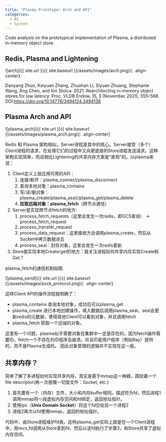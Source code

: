 ```yaml
---
title: "Plasma Prototype: Arch and API"
categories:
  - AI
  - System
---
```


Code analysis on the prototypical implementation of Plasma, a distributed in-memory object store.

## Redis, Plasma and Lightening

![arch]({{ site.url }}{{ site.baseurl }}/assets/images/arch.png){: .align-center}

Danyang Zhuo, Kaiyuan Zhang, Zhuohan Li, Siyuan Zhuang, Stephanie Wang, Ang Chen, and Ion Stoica. 2021. Rearchitecting in-memory object stores for low latency. Proc. VLDB Endow. 15, 3 (November 2021), 555–568. DOI:https://doi.org/10.14778/3494124.3494138

## Plasma Arch and API

![plasma_arch]({{ site.url }}{{ site.baseurl }}/assets/images/plasma_arch.png){: .align-center}

Redis 和 Plasma 架构相似，Server进程是其中的核心。Server接受（多个）Client进程的请求，在处理它们的过程中又向更底层的Store进程发送请求。这种架构实现简单，而且相比Lightening的共享内存方案是“直观”的。以plasma来说：

1. Client定义上层应用可用的API：
   1. 连接/断开：plasma_connect/plasma_disconnect
   2. 查询本地对象：plasma_contains
   3. 写/读/删对象：plasma_create(plasma_seal)/plasma_get/plasma_delete
   4. **拉取远端对象：plasma_fetch**（跨节点通信）
2. Server是实现跨节点fetch的地方:
   1. process_fetch_requests（这里会发生一次redis，即GCS查询） -> process_fetch_request 
   2. process_transfer_request 
   3. process_data_request：这里接收方会调用plasma_create，然后从Socket中拷贝数据进去
   4. process_seal：封存对象，这里会发生一次redis更新
3. Store是实现本地Create/get的地方：我关注进程如何共享内存实现Create和Get？

plasma_fetch的通信机制如图

![plasma_send]({{ site.url }}{{ site.baseurl }}/assets/images/sock_protocol.png){: .align-center}

这样Client API的操作流程就明确了：

* plasma_contains 查询本地对象，成功后可以plasma_get
* plasma_create 进行本地创建操作，填入数据后调用plasma_seal。seal会更新redis的元数据，使得其他Client可以看到对象，并且调用fetch
* plasma_fetch 获取一个远端的对象。

这里有一个问题，plasma似乎需要对象在集群中一定是存在的，因为fetch操作需要ID，fetch一个不存在的ID程序会崩溃。并且ID是用户程序（例如Ray）提供的，而不是Plasma生成的。
因此对象管理的逻辑并不实现在这一层。

## 共享内存？

简单了解了多进程如何实现共享内存。其实是基于mmap这一神器，围绕着一个file descriptor(再一次感慨一切皆文件：Socket, etc.)

1. 首先要有一个（内存）文件，大小和内存buffer相同。描述符为fd，然后进程1调用mmap将一段虚拟内存空间和fd绑定，返回地址指针。
2. 使用ipc（**Unix Domain Socket**）将这个fd交给另一个进程2
3. 进程2再次以fd使用mmap，返回的地址指针。

代码中，由Store进程维护fd表。这样plasma_get实际上就是在一个Client进程中，用recv_fd调用从Store拿到fd，然后以该fd执行了步骤3，和Store共享了虚拟内存空间。